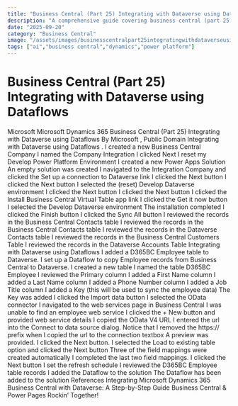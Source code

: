 ```yaml
---
title: "Business Central (Part 25) Integrating with Dataverse using Dataflows"
description: "A comprehensive guide covering business central (part 25) integrating with dataverse using dataflows"
date: "2025-09-20"
category: "Business Central"
image: "/assets/images/businesscentralpart25integratingwithdataverseusingdataflows.png"
tags: ["ai","business central","dynamics","power platform"]
---
```


# Business Central (Part 25) Integrating with Dataverse using Dataflows

Microsoft Microsoft Dynamics 365 Business Central (Part 25) Integrating with Dataverse using Dataflows By Microsoft , Public Domain Integrating with Dataverse using Dataflows . I created a new Business Central Company I named the Company Integration I clicked Next I reset my Develop Power Platform Environment I created a new Power Apps Solution An empty solution was created I navigated to the Integration Company and clicked the Set up a connection to Dataverse link I clicked the Next button I clicked the Next button I selected the (reset) Develop Dataverse environment I clicked the Next button I clicked the Next button I clicked the Install Business Central Virtual Table app link I clicked the Get it now button I selected the Develop Dataverse environment The installation completed I clicked the Finish button I clicked the Sync All button I reviewed the records in the Business Central Contacts table I reviewed the records in the Business Central Contacts table I reviewed the records in the Dataverse Contacts table I reviewed the records in the Business Central Customers Table I reviewed the records in the Dataverse Accounts Table Integrating with Dataverse using Dataflows I added a D365BC Employee table to Dataverse. I set up a Dataflow to copy Employee records from Business Central to Dataverse. I created a new table I named the table D365BC Employee I reviewed the Primary column I added a First Name column I added a Last Name column I added a Phone Number column I added a Job Title column I added a Key (this will be used to sync the employee data) The Key was added I clicked the Import data button I selected the OData connector I navigated to the web services page in Business Central I was unable to find an employee web service I clicked the + New button and provided web service details I copied the OData V4 URL I entered the url into the Connect to data source dialog. Notice that I removed the https:// prefix when I copied the url to the connection textbox A preview was provided. I clicked the Next button. I selected the Load to existing table option and clicked the Next button Three of the field mappings were created automatically I completed the last two field mappings. I clicked the Next button I set the refresh schedule I reviewed the D365BC Employee table records I added the Dataflow to the solution The Dataflow has been added to the solution References Integrating Microsoft Dynamics 365 Business Central with Dataverse: A Step-by-Step Guide Business Central & Power Pages Rockin’ Together!

